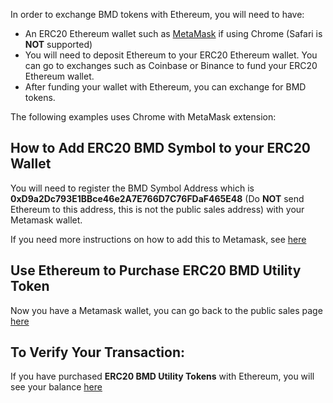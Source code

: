 In order to exchange BMD tokens with Ethereum, you will need to have:

* An ERC20 Ethereum wallet such as [MetaMask](https://github.com/BlockMedical/BlockMedical/blob/master/docs/metamaskdocs/chrome_metamask_installation.md) if using Chrome (Safari is **NOT** supported)
* You will need to deposit Ethereum to your ERC20 Ethereum wallet. You can go to exchanges such as Coinbase or Binance to fund your ERC20 Ethereum wallet.
* After funding your wallet with Ethereum, you can exchange for BMD tokens.

The following examples uses Chrome with MetaMask extension:

## How to Add ERC20 BMD Symbol to your ERC20 Wallet

You will need to register the BMD Symbol Address which is **0xD9a2Dc793E1BBce46e2A7E766D7C76FDaF465E48** (Do **NOT** send Ethereum to this address, this is not the public sales address) with your Metamask wallet.

If you need more instructions on how to add this to Metamask, see [here](https://github.com/BlockMedical/BlockMedical/blob/master/docs/metamaskdocs/add_token_symboles/README.md)

## Use Ethereum to Purchase ERC20 BMD Utility Token

Now you have a Metamask wallet, you can go back to the public sales page [here](https://github.com/BlockMedical/BlockMedical/blob/master/docs/README.md)

## To Verify Your Transaction:

If you have purchased **ERC20 BMD Utility Tokens** with Ethereum, you will see your balance [here](https://etherscan.io/address/0x434d7caeb4d6332d5b57ab1d44036f49aa321f8c)

